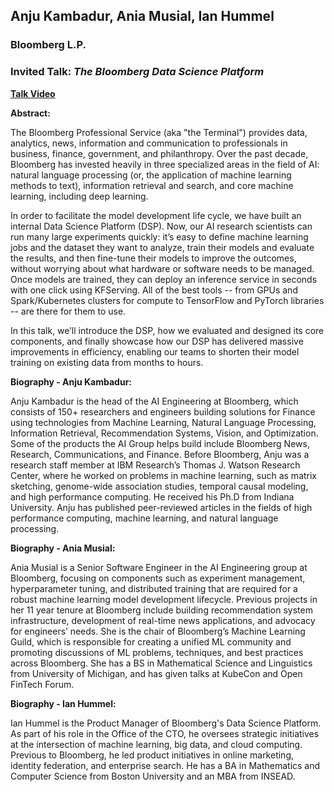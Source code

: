 ## Anju Kambadur, Ania Musial, Ian Hummel

### Bloomberg L.P.

### Invited Talk:  *The Bloomberg Data Science Platform*

**[Talk Video](https://app.shift.io/review/5f3c2fd1e4b0487181090297?t=chaas30%40bloomberg.net&signature=dbcb6d5db7e90b8aaeb586e3e77a9db42e5098d1&recipient=chaas30%40bloomberg.net)**


**Abstract:**

The Bloomberg Professional Service (aka "the Terminal") provides data, analytics, news, information and communication to professionals in business, finance, government, and philanthropy. Over the past decade, Bloomberg has invested heavily in three specialized areas in the field of AI: natural language processing (or, the application of machine learning methods to text), information retrieval and search, and core machine learning, including deep learning. 

In order to facilitate the model development life cycle, we have built an internal Data Science Platform (DSP). Now, our AI research scientists can run many large experiments quickly: it’s easy to define machine learning jobs and the dataset they want to analyze, train their models and evaluate the results, and then fine-tune their models to improve the outcomes, without worrying about what hardware or software needs to be managed. Once models are trained, they can deploy an inference service in seconds with one click using KFServing. All of the best tools -- from GPUs and Spark/Kubernetes clusters for compute to TensorFlow and PyTorch libraries -- are there for them to use. 

In this talk, we’ll introduce the DSP, how we evaluated and designed its core components, and finally showcase how our DSP has delivered massive improvements in efficiency, enabling our teams to shorten their model training on existing data from months to hours.

**Biography - Anju Kambadur:**

Anju Kambadur is the head of the AI Engineering at Bloomberg, which consists of 150+ researchers and engineers building solutions for Finance using technologies from Machine Learning, Natural Language Processing, Information Retrieval, Recommendation Systems, Vision, and Optimization. Some of the products the AI Group helps build include Bloomberg News, Research, Communications, and Finance. Before Bloomberg, Anju was a research staff member at IBM Research’s Thomas J. Watson Research Center, where he worked on problems in machine learning, such as matrix sketching, genome-wide association studies, temporal causal modeling, and high performance computing. He received his Ph.D from Indiana University. Anju has published peer-reviewed articles in the fields of high performance computing, machine learning, and natural language processing.

**Biography - Ania Musial:**

Ania Musial is a Senior Software Engineer in the AI Engineering group at Bloomberg, focusing on components such as experiment management, hyperparameter tuning, and distributed training that are required for a robust machine learning model development lifecycle. Previous projects in her 11 year tenure at Bloomberg include building recommendation system infrastructure, development of real-time news applications, and advocacy for engineers’ needs. She is the chair of Bloomberg’s Machine Learning Guild, which is responsible for creating a unified ML community and promoting discussions of ML problems, techniques, and best practices across Bloomberg. She has a BS in Mathematical Science and Linguistics from University of Michigan, and has given talks at KubeCon and Open FinTech Forum.

**Biography - Ian Hummel:**

Ian Hummel is the Product Manager of Bloomberg's Data Science Platform. As part of his role in the Office of the CTO, he oversees strategic initiatives at the intersection of machine learning, big data, and cloud computing. Previous to Bloomberg, he led product initiatives in online marketing, identity federation, and enterprise search. He has a BA in Mathematics and Computer Science from Boston University and an MBA from INSEAD.
